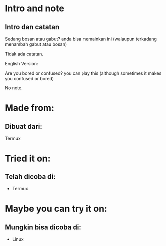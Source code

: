 # Intro and note
## Intro dan catatan
Sedang bosan atau gabut? anda bisa memainkan ini (walaupun terkadang menambah gabut atau bosan)

Tidak ada catatan.

English Version:

Are you bored or confused? you can play this (although sometimes it makes you confused or bored)

No note.

# Made from:
## Dibuat dari:
Termux

# Tried it on:
## Telah dicoba di:
- Termux

# Maybe you can try it on:
## Mungkin bisa dicoba di:
- Linux
